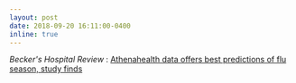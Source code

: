 ```yaml
---
layout: post
date: 2018-09-20 16:11:00-0400
inline: true
---
```


<i>Becker's Hospital Review</i> : <a href="https://www.beckershospitalreview.com/quality/athenahealth-data-offers-best-predictions-of-flu-season-study-finds.html" target="_blank"> Athenahealth data offers best predictions of flu season, study finds </a>